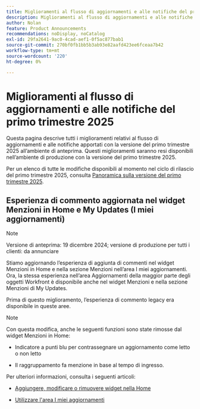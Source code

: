 ```yaml
---
title: Miglioramenti al flusso di aggiornamenti e alle notifiche del primo trimestre 2025
description: Miglioramenti al flusso di aggiornamenti e alle notifiche del primo trimestre 2025
author: Nolan
feature: Product Announcements
recommendations: noDisplay, noCatalog
exl-id: 29fa2641-9ac0-4cad-aef1-0f5ac877bab1
source-git-commit: 270bf0fb1bb5b3ab93e82aafd423ee6fceaa7b42
workflow-type: tm+mt
source-wordcount: '220'
ht-degree: 0%

---
```


# Miglioramenti al flusso di aggiornamenti e alle notifiche del primo trimestre 2025

Questa pagina descrive tutti i miglioramenti relativi al flusso di aggiornamenti e alle notifiche apportati con la versione del primo trimestre 2025 all’ambiente di anteprima. Questi miglioramenti saranno resi disponibili nell’ambiente di produzione con la versione del primo trimestre 2025.

Per un elenco di tutte le modifiche disponibili al momento nel ciclo di rilascio del primo trimestre 2025, consulta [Panoramica sulla versione del primo trimestre 2025](/help/quicksilver/product-announcements/product-releases/25-q1-release-activity/25-q1-release-overview.md).

## Esperienza di commento aggiornata nel widget Menzioni in Home e My Updates (I miei aggiornamenti)

>[!NOTE]
>
>Versione di anteprima: 19 dicembre 2024; versione di produzione per tutti i clienti: da annunciare

Stiamo aggiornando l’esperienza di aggiunta di commenti nel widget Menzioni in Home e nella sezione Menzioni nell’area I miei aggiornamenti. Ora, la stessa esperienza nell’area Aggiornamenti della maggior parte degli oggetti Workfront è disponibile anche nel widget Menzioni e nella sezione Menzioni di My Updates.

Prima di questo miglioramento, l’esperienza di commento legacy era disponibile in queste aree.

>[!NOTE]
>
>Con questa modifica, anche le seguenti funzioni sono state rimosse dal widget Menzioni in Home:
>
>* Indicatore a punti blu per contrassegnare un aggiornamento come letto o non letto
>
>* Il raggruppamento fa menzione in base al tempo di ingresso.

Per ulteriori informazioni, consulta i seguenti articoli:

* [Aggiungere, modificare o rimuovere widget nella Home](/help/quicksilver/workfront-basics/using-home/using-the-home-area/add-edit-remove-widgets-in-new-home.md)

* [Utilizzare l&#39;area I miei aggiornamenti](/help/quicksilver/workfront-basics/using-home/using-the-home-area/my-updates-area.md)
